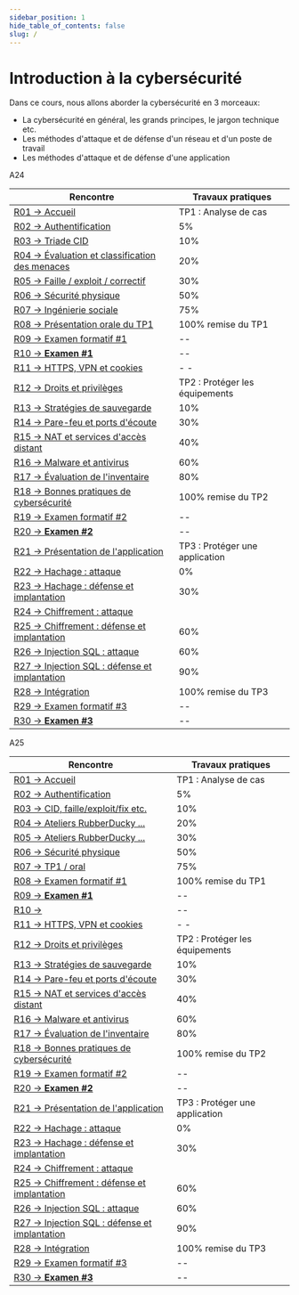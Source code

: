 ```yaml
---
sidebar_position: 1
hide_table_of_contents: false
slug: /
---
```


# Introduction à la cybersécurité

Dans ce cours, nous allons aborder la cybersécurité en 3 morceaux:
- La cybersécurité en général, les grands principes, le jargon technique etc.
- Les méthodes d'attaque et de défense d'un réseau et d'un poste de travail
- Les méthodes d'attaque et de défense d'une application

<Row>
<Column>
A24

| Rencontre                                                   | Travaux pratiques               |
|-------------------------------------------------------------|---------------------------------|
| [R01 → Accueil](cours/r01)                                  | TP1 : Analyse de cas            |
| [R02 → Authentification](cours/r02)                         | 5%                              |
| [R03 → Triade CID](cours/r03)                               | 10%                             |
| [R04 → Évaluation et classification des menaces](cours/r04) | 20%                             |
| [R05 → Faille / exploit / correctif](cours/r05)             | 30%                             |
| [R06 → Sécurité physique](cours/r06)                        | 50%                             |
| [R07 → Ingénierie sociale](cours/r07)                       | 75%                             |
| [R08 → Présentation orale du TP1](cours/r08)                | 100% remise du TP1              |
| [R09 → Examen formatif #1](cours/r09)                       | --                              |
| [R10 → **Examen #1**](cours/r10)                            | --                              |
| [R11 → HTTPS, VPN et cookies](cours/r11)                    | -                             - |
| [R12 → Droits et privilèges](cours/r12)                     | TP2 : Protéger les équipements  |
| [R13 → Stratégies de sauvegarde](cours/r13)                 | 10%                             |
| [R14 → Pare-feu et ports d'écoute](cours/r14)               | 30%                             |
| [R15 → NAT et services d'accès distant](cours/r15)          | 40%                             |
| [R16 → Malware et antivirus](cours/r16)                     | 60%                             |
| [R17 → Évaluation de l'inventaire](cours/r17)               | 80%                             |
| [R18 → Bonnes pratiques de cybersécurité ](cours/r18)       | 100% remise du TP2              |
| [R19 → Examen formatif #2](cours/r19)                       | --                              |
| [R20 → **Examen #2** ](cours/r20)                           | --                              |
| [R21 → Présentation de l'application](cours/r21)            | TP3 : Protéger une application  |
| [R22 → Hachage : attaque](cours/r22)                        | 0%                              |
| [R23 → Hachage : défense et implantation](cours/r23)        | 30%                             |
| [R24 → Chiffrement : attaque ](cours/r24)                   |                                 | 30%                             |
| [R25 → Chiffrement : défense et implantation](cours/r25)    | 60%                             |
| [R26 → Injection SQL : attaque](cours/r26)                  | 60%                             |
| [R27 → Injection SQL : défense et implantation](cours/r27)  | 90%                             |
| [R28 → Intégration](cours/r28)                              | 100% remise du TP3              |
| [R29 → Examen formatif #3  ](cours/r29)                     | --                              |
| [R30 → **Examen #3**](cours/r30)                            | --                              |



</Column>

<Column>
A25

| Rencontre                                                  | Travaux pratiques               |
|------------------------------------------------------------|---------------------------------|
| [R01 → Accueil](cours/r01)                                 | TP1 : Analyse de cas            |
| [R02 → Authentification](cours/r02)                        | 5%                              |
| [R03 → CID, faille/exploit/fix etc.](cours/r03)            | 10%                             |
| [R04 → Ateliers RubberDucky ...](cours/r04)                | 20%                             |
| [R05 → Ateliers RubberDucky ...](cours/r04)                | 30%                             |
| [R06 → Sécurité physique](cours/r06)                       | 50%                             |
| [R07 → TP1 / oral](cours/r07)                              | 75%                             |
| [R08 → Examen formatif #1](cours/r08)                      | 100% remise du TP1              |
| [R09 → **Examen #1**](cours/r09)                           | --                              |
| [R10 → ](cours/r10)                                        | --                              |
| [R11 → HTTPS, VPN et cookies](cours/r11)                   | -                             - |
| [R12 → Droits et privilèges](cours/r12)                    | TP2 : Protéger les équipements  |
| [R13 → Stratégies de sauvegarde](cours/r13)                | 10%                             |
| [R14 → Pare-feu et ports d'écoute](cours/r14)              | 30%                             |
| [R15 → NAT et services d'accès distant](cours/r15)         | 40%                             |
| [R16 → Malware et antivirus](cours/r16)                    | 60%                             |
| [R17 → Évaluation de l'inventaire](cours/r17)              | 80%                             |
| [R18 → Bonnes pratiques de cybersécurité ](cours/r18)      | 100% remise du TP2              |
| [R19 → Examen formatif #2](cours/r19)                      | --                              |
| [R20 → **Examen #2** ](cours/r20)                          | --                              |
| [R21 → Présentation de l'application](cours/r21)           | TP3 : Protéger une application  |
| [R22 → Hachage : attaque](cours/r22)                       | 0%                              |
| [R23 → Hachage : défense et implantation](cours/r23)       | 30%                             |
| [R24 → Chiffrement : attaque ](cours/r24)                  |                                 | 30%                             |
| [R25 → Chiffrement : défense et implantation](cours/r25)   | 60%                             |
| [R26 → Injection SQL : attaque](cours/r26)                 | 60%                             |
| [R27 → Injection SQL : défense et implantation](cours/r27) | 90%                             |
| [R28 → Intégration](cours/r28)                             | 100% remise du TP3              |
| [R29 → Examen formatif #3  ](cours/r29)                    | --                              |
| [R30 → **Examen #3**](cours/r30)                           | --                              |



</Column>
</Row>



